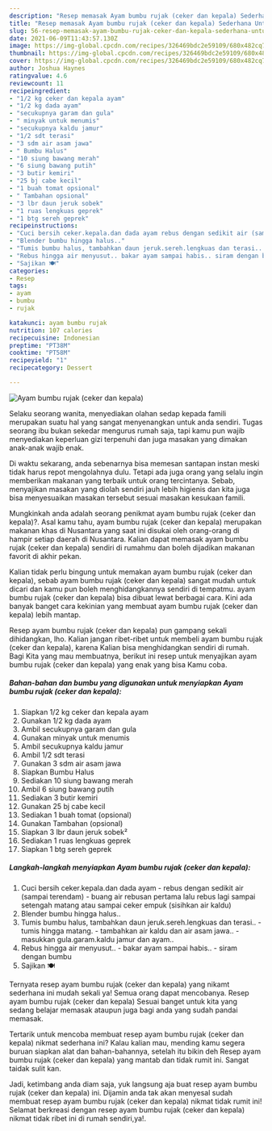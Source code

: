 ```yaml
---
description: "Resep memasak Ayam bumbu rujak (ceker dan kepala) Sederhana Untuk Jualan"
title: "Resep memasak Ayam bumbu rujak (ceker dan kepala) Sederhana Untuk Jualan"
slug: 56-resep-memasak-ayam-bumbu-rujak-ceker-dan-kepala-sederhana-untuk-jualan
date: 2021-06-09T11:43:57.130Z
image: https://img-global.cpcdn.com/recipes/326469bdc2e59109/680x482cq70/ayam-bumbu-rujak-ceker-dan-kepala-foto-resep-utama.jpg
thumbnail: https://img-global.cpcdn.com/recipes/326469bdc2e59109/680x482cq70/ayam-bumbu-rujak-ceker-dan-kepala-foto-resep-utama.jpg
cover: https://img-global.cpcdn.com/recipes/326469bdc2e59109/680x482cq70/ayam-bumbu-rujak-ceker-dan-kepala-foto-resep-utama.jpg
author: Joshua Haynes
ratingvalue: 4.6
reviewcount: 11
recipeingredient:
- "1/2 kg ceker dan kepala ayam"
- "1/2 kg dada ayam"
- "secukupnya garam dan gula"
- " minyak untuk menumis"
- "secukupnya kaldu jamur"
- "1/2 sdt terasi"
- "3 sdm air asam jawa"
- " Bumbu Halus"
- "10 siung bawang merah"
- "6 siung bawang putih"
- "3 butir kemiri"
- "25 bj cabe kecil"
- "1 buah tomat opsional"
- " Tambahan opsional"
- "3 lbr daun jeruk sobek"
- "1 ruas lengkuas geprek"
- "1 btg sereh geprek"
recipeinstructions:
- "Cuci bersih ceker.kepala.dan dada ayam rebus dengan sedikit air (sampai terendam) buang air rebusan pertama lalu rebus lagi sampai setengah matang atau sampai ceker empuk (sisihkan air kaldu)"
- "Blender bumbu hingga halus.."
- "Tumis bumbu halus, tambahkan daun jeruk.sereh.lengkuas dan terasi.. tumis hingga matang. tambahkan air kaldu dan air asam jawa.. masukkan gula.garam.kaldu jamur dan ayam.."
- "Rebus hingga air menyusut.. bakar ayam sampai habis.. siram dengan bumbu"
- "Sajikan 🍽"
categories:
- Resep
tags:
- ayam
- bumbu
- rujak

katakunci: ayam bumbu rujak 
nutrition: 107 calories
recipecuisine: Indonesian
preptime: "PT38M"
cooktime: "PT58M"
recipeyield: "1"
recipecategory: Dessert

---
```



![Ayam bumbu rujak (ceker dan kepala)](https://img-global.cpcdn.com/recipes/326469bdc2e59109/680x482cq70/ayam-bumbu-rujak-ceker-dan-kepala-foto-resep-utama.jpg)

Selaku seorang wanita, menyediakan olahan sedap kepada famili merupakan suatu hal yang sangat menyenangkan untuk anda sendiri. Tugas seorang ibu bukan sekedar mengurus rumah saja, tapi kamu pun wajib menyediakan keperluan gizi terpenuhi dan juga masakan yang dimakan anak-anak wajib enak.

Di waktu  sekarang, anda sebenarnya bisa memesan santapan instan meski tidak harus repot mengolahnya dulu. Tetapi ada juga orang yang selalu ingin memberikan makanan yang terbaik untuk orang tercintanya. Sebab, menyajikan masakan yang diolah sendiri jauh lebih higienis dan kita juga bisa menyesuaikan masakan tersebut sesuai masakan kesukaan famili. 



Mungkinkah anda adalah seorang penikmat ayam bumbu rujak (ceker dan kepala)?. Asal kamu tahu, ayam bumbu rujak (ceker dan kepala) merupakan makanan khas di Nusantara yang saat ini disukai oleh orang-orang di hampir setiap daerah di Nusantara. Kalian dapat memasak ayam bumbu rujak (ceker dan kepala) sendiri di rumahmu dan boleh dijadikan makanan favorit di akhir pekan.

Kalian tidak perlu bingung untuk memakan ayam bumbu rujak (ceker dan kepala), sebab ayam bumbu rujak (ceker dan kepala) sangat mudah untuk dicari dan kamu pun boleh menghidangkannya sendiri di tempatmu. ayam bumbu rujak (ceker dan kepala) bisa dibuat lewat berbagai cara. Kini ada banyak banget cara kekinian yang membuat ayam bumbu rujak (ceker dan kepala) lebih mantap.

Resep ayam bumbu rujak (ceker dan kepala) pun gampang sekali dihidangkan, lho. Kalian jangan ribet-ribet untuk membeli ayam bumbu rujak (ceker dan kepala), karena Kalian bisa menghidangkan sendiri di rumah. Bagi Kita yang mau membuatnya, berikut ini resep untuk menyajikan ayam bumbu rujak (ceker dan kepala) yang enak yang bisa Kamu coba.

<!--inarticleads1-->

##### Bahan-bahan dan bumbu yang digunakan untuk menyiapkan Ayam bumbu rujak (ceker dan kepala):

1. Siapkan 1/2 kg ceker dan kepala ayam
1. Gunakan 1/2 kg dada ayam
1. Ambil secukupnya garam dan gula
1. Gunakan  minyak untuk menumis
1. Ambil secukupnya kaldu jamur
1. Ambil 1/2 sdt terasi
1. Gunakan 3 sdm air asam jawa
1. Siapkan  Bumbu Halus
1. Sediakan 10 siung bawang merah
1. Ambil 6 siung bawang putih
1. Sediakan 3 butir kemiri
1. Gunakan 25 bj cabe kecil
1. Sediakan 1 buah tomat (opsional)
1. Gunakan  Tambahan (opsional)
1. Siapkan 3 lbr daun jeruk sobek²
1. Sediakan 1 ruas lengkuas geprek
1. Siapkan 1 btg sereh geprek




<!--inarticleads2-->

##### Langkah-langkah menyiapkan Ayam bumbu rujak (ceker dan kepala):

1. Cuci bersih ceker.kepala.dan dada ayam - rebus dengan sedikit air (sampai terendam) - buang air rebusan pertama lalu rebus lagi sampai setengah matang atau sampai ceker empuk (sisihkan air kaldu)
1. Blender bumbu hingga halus..
1. Tumis bumbu halus, tambahkan daun jeruk.sereh.lengkuas dan terasi.. - tumis hingga matang. - tambahkan air kaldu dan air asam jawa.. - masukkan gula.garam.kaldu jamur dan ayam..
1. Rebus hingga air menyusut.. - bakar ayam sampai habis.. - siram dengan bumbu
1. Sajikan 🍽




Ternyata resep ayam bumbu rujak (ceker dan kepala) yang nikamt sederhana ini mudah sekali ya! Semua orang dapat mencobanya. Resep ayam bumbu rujak (ceker dan kepala) Sesuai banget untuk kita yang sedang belajar memasak ataupun juga bagi anda yang sudah pandai memasak.

Tertarik untuk mencoba membuat resep ayam bumbu rujak (ceker dan kepala) nikmat sederhana ini? Kalau kalian mau, mending kamu segera buruan siapkan alat dan bahan-bahannya, setelah itu bikin deh Resep ayam bumbu rujak (ceker dan kepala) yang mantab dan tidak rumit ini. Sangat taidak sulit kan. 

Jadi, ketimbang anda diam saja, yuk langsung aja buat resep ayam bumbu rujak (ceker dan kepala) ini. Dijamin anda tak akan menyesal sudah membuat resep ayam bumbu rujak (ceker dan kepala) nikmat tidak rumit ini! Selamat berkreasi dengan resep ayam bumbu rujak (ceker dan kepala) nikmat tidak ribet ini di rumah sendiri,ya!.

